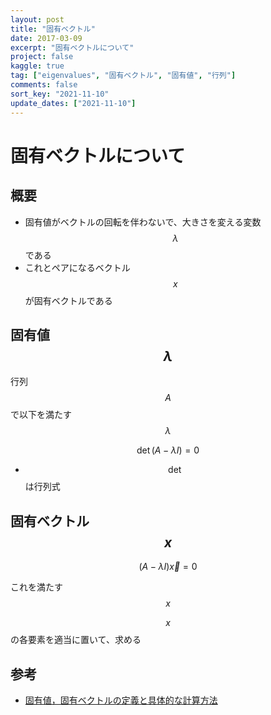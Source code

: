 ```yaml
---
layout: post
title: "固有ベクトル"
date: 2017-03-09
excerpt: "固有ベクトルについて"
project: false
kaggle: true
tag: ["eigenvalues", "固有ベクトル", "固有値", "行列"]
comments: false
sort_key: "2021-11-10"
update_dates: ["2021-11-10"]
---
```


# 固有ベクトルについて

## 概要
 - 固有値がベクトルの回転を伴わないで、大きさを変える変数$$\lambda$$である
 - これとペアになるベクトル$$x$$が固有ベクトルである

## 固有値$$\lambda$$

行列$$A$$で以下を満たす$$\lambda$$

$$
\det(A - \lambda I)= 0
$$

 - $$\det$$は行列式

## 固有ベクトル$$x$$

$$
(A - \lambda I) \overrightarrow{x} = 0
$$

これを満たす$$x$$  

$$x$$の各要素を適当に置いて、求める  

## 参考
 - [固有値，固有ベクトルの定義と具体的な計算方法](https://manabitimes.jp/math/1008)
